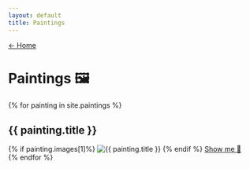 ```yaml
---
layout: default
title: Paintings
---
```

<a href="/index.html" class="inline-block mb-6 text-blue-600 hover:text-blue-800">
  ← Home
</a>
<h1 class="text-3xl font-bold mb-8 text-center">Paintings 🖼️</h1>

<div class="flex flex-col gap-8 items-center">
  {% for painting in site.paintings %}
    <div class="w-full max-w-xl bg-[#feeeee] shadow-md rounded-2xl overflow-hidden">
      <div class="p-6 text-center">
        <h2 class="text-2xl font-semibold mb-4">{{ painting.title }}</h2>
        {% if painting.images[1]%}
        <img src="{{ painting.images[1] }}" alt="{{ painting.title }}" class="rounded brightness-125">
        {% endif %}
        <a href="{{ painting.url }}" class="inline-block px-6 py-2 bg-blue-600 text-white rounded hover:bg-blue-700 transition m-8 animate-bounce">
          Show me 👀  
        </a>
      </div>
    </div>
  {% endfor %}
</div>